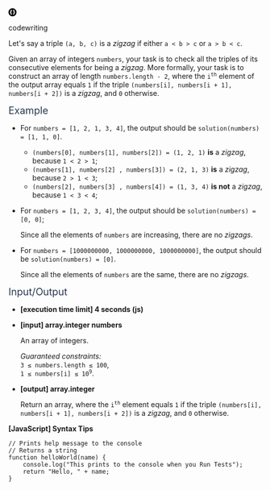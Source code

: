 <div class="-flex -padding-16 -space-v-16"><div class="-layout-h -space-h-16"><div class="-layout-h -space-h-4 -center-center"><div class="icon -size-16 -color-green"><div class="-layout-h -center"><svg width="16" height="16" viewBox="0 0 16 16"><path fill-rule="evenodd" clip-rule="evenodd" d="M8 16A8 8 0 1 1 8 0a8 8 0 0 1 0 16zm-1.43-3c-1.642-.344-2.462-1.136-2.462-2.376V9.612c0-.688-.37-1.032-1.108-1.032V7.42c.739 0 1.108-.346 1.108-1.037V5.31c.013-.613.225-1.11.636-1.487.414-.378 1.023-.653 1.825-.823L7 3.9c-.574.163-.873.621-.896 1.374v1.109c0 .763-.421 1.301-1.265 1.615.844.313 1.265.853 1.265 1.62v1.103c.023.753.322 1.211.896 1.374L6.57 13zm2.86 0c1.642-.344 2.462-1.136 2.462-2.376V9.612c0-.688.37-1.032 1.108-1.032V7.42c-.739 0-1.108-.346-1.108-1.037V5.31c-.013-.613-.225-1.11-.636-1.487-.414-.378-1.023-.653-1.825-.823L9 3.9c.574.163.873.621.896 1.374v1.109c0 .763.421 1.301 1.265 1.615-.844.313-1.265.853-1.265 1.62v1.103c-.023.753-.322 1.211-.896 1.374l.43.905z"></path></svg></div></div><p class="-bold -font-size-14 -capitalize">codewriting</p></div></div><div class="markdown -arial"><p>Let's say a triple <code>(a, b, c)</code> is a <em>zigzag</em> if either <code>a &lt; b &gt; c</code> or <code>a &gt; b &lt; c</code>.</p>
<p>Given an array of integers <code>numbers</code>, your task is to check all the triples of its consecutive elements for being a <em>zigzag</em>. More formally, your task is to construct an array of length <code>numbers.length - 2</code>, where the <code>i<sup>th</sup></code> element of the output array equals <code>1</code> if the triple <code>(numbers[i], numbers[i + 1], numbers[i + 2])</code> is a <em>zigzag</em>, and <code>0</code> otherwise.</p>
<p><span class="markdown--header" style="color:#2b3b52;font-size:1.4em">Example</span></p>
<ul>
<li>
<p>For <code>numbers = [1, 2, 1, 3, 4]</code>, the output should be <code>solution(numbers) = [1, 1, 0]</code>.</p>
<ul>
<li><code>(numbers[0], numbers[1], numbers[2]) = (1, 2, 1)</code> <strong>is</strong> a <em>zigzag</em>, because <code>1 &lt; 2 &gt; 1</code>;</li>
<li><code>(numbers[1], numbers[2] , numbers[3]) = (2, 1, 3)</code> <strong>is</strong> a <em>zigzag</em>, because <code>2 &gt; 1 &lt; 3</code>;</li>
<li><code>(numbers[2], numbers[3] , numbers[4]) = (1, 3, 4)</code> <strong>is not</strong> a <em>zigzag</em>, because <code>1 &lt; 3 &lt; 4</code>;</li>
</ul>
</li>
<li>
<p>For <code>numbers = [1, 2, 3, 4]</code>, the output should be <code>solution(numbers) = [0, 0]</code>;</p>
<p>Since all the elements of <code>numbers</code> are increasing, there are no <em>zigzags</em>.</p>
</li>
<li>
<p>For <code>numbers = [1000000000, 1000000000, 1000000000]</code>, the output should be <code>solution(numbers) = [0]</code>.</p>
<p>Since all the elements of <code>numbers</code> are the same, there are no <em>zigzags</em>.</p>
</li>
</ul>
<p><span class="markdown--header" style="color:#2b3b52;font-size:1.4em">Input/Output</span></p>
<ul>
<li>
<p><strong>[execution time limit] 4 seconds (js)</strong></p>
</li>
<li>
<p><strong>[input] array.integer numbers</strong></p>
<p>An array of integers.</p>
<p><em>Guaranteed constraints:</em><br>
<code>3 ≤ numbers.length ≤ 100</code>,<br>
<code>1 ≤ numbers[i] ≤ 10<sup>9</sup></code>.</p>
</li>
<li>
<p><strong>[output] array.integer</strong></p>
<p>Return an array, where the <code>i<sup>th</sup></code> element equals <code>1</code> if the triple <code>(numbers[i], numbers[i + 1], numbers[i + 2])</code> is a <em>zigzag</em>, and <code>0</code> otherwise.</p>
</li>
</ul>
<p><strong>[JavaScript] Syntax Tips</strong></p>
<pre><code class="language-javascript"><span class="hljs-comment">// Prints help message to the console</span>
<span class="hljs-comment">// Returns a string</span>
<span class="hljs-keyword">function</span> <span class="hljs-title function_">helloWorld</span>(<span class="hljs-params">name</span>) {
    <span class="hljs-variable language_">console</span>.<span class="hljs-title function_">log</span>(<span class="hljs-string">"This prints to the console when you Run Tests"</span>);
    <span class="hljs-keyword">return</span> <span class="hljs-string">"Hello, "</span> + name;
}

</code></pre>

</div></div>
